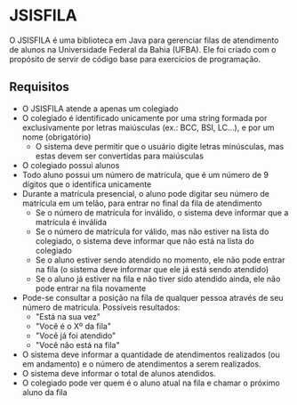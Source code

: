# JSISFILA

O JSISFILA é uma biblioteca em Java para gerenciar filas de atendimento de alunos na Universidade Federal da Bahia (UFBA). Ele foi criado com o propósito de servir de código base para exercícios de programação.

## Requisitos

- O JSISFILA atende a apenas um colegiado
- O colegiado é identificado unicamente por uma string formada por exclusivamente por letras maiúsculas (ex.: BCC, BSI, LC...), e por um nome (obrigatório)
    - O sistema deve permitir que o usuário digite letras minúsculas, mas estas devem ser convertidas para maiúsculas
- O colegiado possui alunos
- Todo aluno possui um número de matrícula, que é um número de 9 dígitos que o identifica unicamente
- Durante a matrícula presencial, o aluno pode digitar seu número de matrícula em um telão, para entrar no final da fila de atendimento
  - Se o número de matrícula for inválido, o sistema deve informar que a matrícula é inválida
  - Se o número de matrícula for válido, mas não estiver na lista do colegiado, o sistema deve informar que não está na lista do colegiado
  - Se o aluno estiver sendo atendido no momento, ele não pode entrar na fila (o sistema deve informar que ele já está sendo atendido)
  - Se o aluno já estiver na fila e não tiver sido atendido ainda, ele não pode entrar na fila novamente
- Pode-se consultar a posição na fila de qualquer pessoa através de seu número de matrícula. Possíveis resultados:
  - "Está na sua vez"
  - "Você é o Xº da fila"
  - "Você já foi atendido"
  - "Você não está na fila"
- O sistema deve informar a quantidade de atendimentos realizados (ou em andamento) e o número de atendimentos a serem realizados.
- O sistema deve informar o total de alunos atendidos.
- O colegiado pode ver quem é o aluno atual na fila e chamar o próximo aluno da fila
